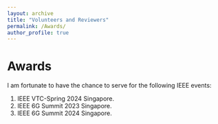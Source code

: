 ```yaml
---
layout: archive
title: "Volunteers and Reviewers"
permalink: /Awards/
author_profile: true
---
```


Awards
======
I am fortunate to have the chance to serve for the following IEEE events:
1. IEEE VTC-Spring 2024 Singapore.
2. IEEE 6G Summit 2023 Singapore.
3. IEEE 6G Summit 2024 Singapore.


  




